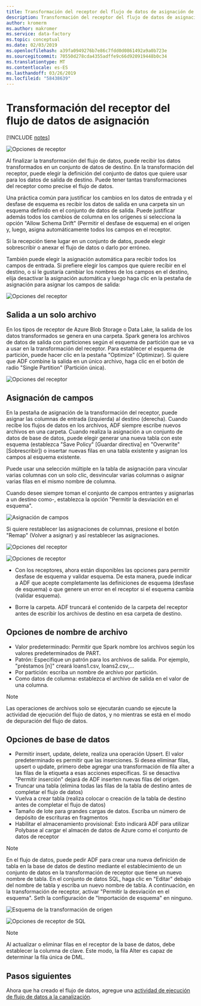 ```yaml
---
title: Transformación del receptor del flujo de datos de asignación de Azure Data Factory
description: Transformación del receptor del flujo de datos de asignación de Azure Data Factory
author: kromerm
ms.author: makromer
ms.service: data-factory
ms.topic: conceptual
ms.date: 02/03/2019
ms.openlocfilehash: a39fa0949276b7e86c7fdd0d0861492a9a0b723e
ms.sourcegitcommit: 70550d278cda4355adffe9c66d920919448b0c34
ms.translationtype: MT
ms.contentlocale: es-ES
ms.lasthandoff: 03/26/2019
ms.locfileid: "58438639"
---
```

# <a name="mapping-data-flow-sink-transformation"></a>Transformación del receptor del flujo de datos de asignación

[!INCLUDE [notes](../../includes/data-factory-data-flow-preview.md)]

![Opciones de receptor](media/data-flow/sink1.png "receptor 1")

Al finalizar la transformación del flujo de datos, puede recibir los datos transformados en un conjunto de datos de destino. En la transformación del receptor, puede elegir la definición del conjunto de datos que quiere usar para los datos de salida de destino. Puede tener tantas transformaciones del receptor como precise el flujo de datos.

Una práctica común para justificar los cambios en los datos de entrada y el desfase de esquema es recibir los datos de salida en una carpeta sin un esquema definido en el conjunto de datos de salida. Puede justificar además todos los cambios de columna en los orígenes si selecciona la opción "Allow Schema Drift" (Permitir el desfase de esquema) en el origen y, luego, asigna automáticamente todos los campos en el receptor.

Si la recepción tiene lugar en un conjunto de datos, puede elegir sobrescribir o anexar el flujo de datos o darlo por erróneo.

También puede elegir la asignación automática para recibir todos los campos de entrada. Si prefiere elegir los campos que quiere recibir en el destino, o si le gustaría cambiar los nombres de los campos en el destino, elija desactivar la asignación automática y luego haga clic en la pestaña de asignación para asignar los campos de salida:

![Opciones del receptor](media/data-flow/sink2.png "receptor 2")

## <a name="output-to-one-file"></a>Salida a un solo archivo
En los tipos de receptor de Azure Blob Storage o Data Lake, la salida de los datos transformados se genera en una carpeta. Spark genera los archivos de datos de salida con particiones según el esquema de partición que se va a usar en la transformación del receptor. Para establecer el esquema de partición, puede hacer clic en la pestaña "Optimize" (Optimizar). Si quiere que ADF combine la salida en un único archivo, haga clic en el botón de radio "Single Partition" (Partición única).

![Opciones del receptor](media/data-flow/opt001.png "opciones del receptor")

## <a name="field-mapping"></a>Asignación de campos

En la pestaña de asignación de la transformación del receptor, puede asignar las columnas de entrada (izquierda) al destino (derecha). Cuando recibe los flujos de datos en los archivos, ADF siempre escribe nuevos archivos en una carpeta. Cuando realiza la asignación a un conjunto de datos de base de datos, puede elegir generar una nueva tabla con este esquema (establezca "Save Policy" [Guardar directiva] en "Overwrite" [Sobrescribir]) o insertar nuevas filas en una tabla existente y asignan los campos al esquema existente.

Puede usar una selección múltiple en la tabla de asignación para vincular varias columnas con un solo clic, desvincular varias columnas o asignar varias filas en el mismo nombre de columna.

Cuando desee siempre toman el conjunto de campos entrantes y asignarlas a un destino como-, establezca la opción "Permitir la desviación en el esquema".

![Asignación de campos](media/data-flow/multi1.png "varias opciones")

Si quiere restablecer las asignaciones de columnas, presione el botón "Remap" (Volver a asignar) y así restablecer las asignaciones.

![Opciones del receptor](media/data-flow/sink1.png "Receptor uno")

![Opciones de receptor](media/data-flow/sink2.png "Receptores")

* Con los receptores, ahora están disponibles las opciones para permitir desfase de esquema y validar esquema. De esta manera, puede indicar a ADF que acepte completamente las definiciones de esquema (desfase de esquema) o que genere un error en el receptor si el esquema cambia (validar esquema).

* Borre la carpeta. ADF truncará el contenido de la carpeta del receptor antes de escribir los archivos de destino en esa carpeta de destino.

## <a name="file-name-options"></a>Opciones de nombre de archivo

   * Valor predeterminado: Permitir que Spark nombre los archivos según los valores predeterminados de PART.
   * Patrón: Especifique un patrón para los archivos de salida. Por ejemplo, "préstamos [n]" creará loans1.csv, loans2.csv,...
   * Por partición: escriba un nombre de archivo por partición.
   * Como datos de columna: establezca el archivo de salida en el valor de una columna.

> [!NOTE]
> Las operaciones de archivos solo se ejecutarán cuando se ejecute la actividad de ejecución del flujo de datos, y no mientras se está en el modo de depuración del flujo de datos.

## <a name="database-options"></a>Opciones de base de datos

* Permitir insert, update, delete, realiza una operación Upsert. El valor predeterminado es permitir que las inserciones. Si desea eliminar filas, upsert o update, primero debe agregar una transformación de fila alter a las filas de la etiqueta a esas acciones específicas. Si se desactiva "Permitir inserción" dejará de ADF inserten nuevas filas del origen.
* Truncar una tabla (elimina todas las filas de la tabla de destino antes de completar el flujo de datos)
* Vuelva a crear tabla (realiza colocar o creación de la tabla de destino antes de completar el flujo de datos)
* Tamaño de lote para grandes cargas de datos. Escriba un número de depósito de escrituras en fragmentos
* Habilitar el almacenamiento provisional: Esto indicará ADF para utilizar Polybase al cargar el almacén de datos de Azure como el conjunto de datos de receptor

> [!NOTE]
> En el flujo de datos, puede pedir ADF para crear una nueva definición de tabla en la base de datos de destino mediante el establecimiento de un conjunto de datos en la transformación de receptor que tiene un nuevo nombre de tabla. En el conjunto de datos SQL, haga clic en "Editar" debajo del nombre de tabla y escriba un nuevo nombre de tabla. A continuación, en la transformación de receptor, activar "Permitir la desviación en el esquema". Seth la configuración de "Importación de esquema" en ninguno.

![Esquema de la transformación de origen](media/data-flow/dataset2.png "esquema SQL")

![Opciones de receptor de SQL](media/data-flow/alter-row2.png "opciones de SQL")

> [!NOTE]
> Al actualizar o eliminar filas en el receptor de la base de datos, debe establecer la columna de clave. Este modo, la fila Alter es capaz de determinar la fila única de DML.

## <a name="next-steps"></a>Pasos siguientes

Ahora que ha creado el flujo de datos, agregue una [actividad de ejecución de flujo de datos a la canalización](concepts-data-flow-overview.md).

